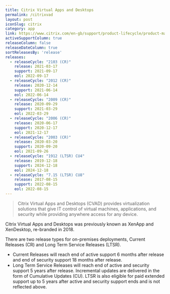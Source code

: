 ```yaml
---
title: Citrix Virtual Apps and Desktops
permalink: /citrixvad
layout: post
iconSlug: citrix
category: app
link: https://www.citrix.com/en-gb/support/product-lifecycle/product-matrix.html
activeSupportColumn: true
releaseColumn: false
releaseDateColumn: true
sortReleasesBy: 'release'
releases:
  - releaseCycle: "2103 (CR)"
    release: 2021-03-17
    support: 2021-09-17
    eol: 2022-09-17
  - releaseCycle: "2012 (CR)"
    release: 2020-12-14
    support: 2021-06-14
    eol: 2022-06-14
  - releaseCycle: "2009 (CR)"
    release: 2020-09-29
    support: 2021-03-29
    eol: 2022-03-29
  - releaseCycle: "2006 (CR)"
    release: 2020-06-17
    support: 2020-12-17
    eol: 2021-12-17
  - releaseCycle: "2003 (CR)"
    release: 2020-03-20
    support: 2020-09-20
    eol: 2021-09-26
  - releaseCycle: "1912 (LTSR) CU4"
    release: 2019-12-18
    support: 2024-12-18
    eol: 2024-12-18
  - releaseCycle: "7.15 (LTSR) CU8"
    release: 2017-08-15
    support: 2022-08-15
    eol: 2022-08-15
---
```


> Citrix Virtual Apps and Desktops (CVAD) provides virtualization solutions that give IT control of virtual machines, applications, and security while providing anywhere access for any device.

Citrix Virtual Apps and Desktops was previously known as XenApp and XenDesktop, re-branded in 2018.

There are two release types for on-premises deployments, Current Releases (CR) and Long Term Service Releases (LTSR).  
* Current Releases will reach end of active support 6 months after release and end of security support 18 months after release.
* Long Term Service Releases will reach end of active and security support 5 years after release. Incremental updates are delivered in the form of Cumulative Updates (CU). LTSR is also eligible for paid extended support up to 5 years after active and security support ends and is not reflected above.